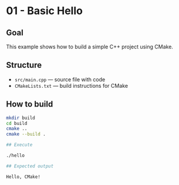 # 01 - Basic Hello

## Goal

This example shows how to build a simple C++ project using CMake.

## Structure

- `src/main.cpp` — source file with code
- `CMakeLists.txt` — build instructions for CMake

## How to build

```bash
mkdir build
cd build
cmake ..
cmake --build .

## Execute

./hello

## Expected output

Hello, CMake!
